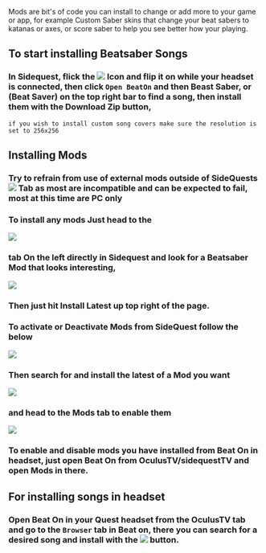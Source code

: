 Mods are bit's of code you can install to change or add more to your game or app, for example Custom Saber skins that change your beat sabers to katanas or axes, or score saber to help you see better how your playing.


To start installing Beatsaber Songs
----
### In Sidequest, flick the ![](https://cdn.discordapp.com/attachments/608376262347587595/608391608572051457/Screenshot_1076.png) Icon and flip it on while your headset is connected, then click `Open BeatOn` and then Beast Saber, or (Beat Saver) on the top right bar to find a song, then install them with the Download Zip button,

`if you wish to install custom song covers make sure the resolution is set to 256x256`


Installing Mods
----
### Try to refrain from use of external mods outside of SideQuests  [![](https://cdn.discordapp.com/attachments/608376262347587595/610263775584714773/Screenshot_1199.png)](https://sidequestvr.com/#/apps/4) Tab as most are incompatible and can be expected to fail, most at this time are PC only

### To install any mods Just head to the

![](https://cdn.discordapp.com/attachments/608376262347587595/608392779755683993/Screenshot_1078.png)

### tab On the left directly in Sidequest and look for a Beatsaber Mod that looks interesting, 
![](https://cdn.discordapp.com/attachments/608376262347587595/609099226160300058/Screenshot_1126.png)

### Then just hit Install Latest up top right of the page.


### To activate or Deactivate Mods from SideQuest follow the below
![](https://cdn.discordapp.com/attachments/608376262347587595/608394170247413763/Screenshot_1079.png)

### Then search for and install the latest of a Mod you want

![](https://cdn.discordapp.com/attachments/608376262347587595/609099705246416911/Screenshot_1127.png)

### and head to the Mods tab to enable them
![](https://cdn.discordapp.com/attachments/608376262347587595/609099688838299678/Screenshot_1128.png)


### To enable and disable mods you have installed from Beat On in headset, just open Beat On from OculusTV/sidequestTV and open Mods in there.

For installing songs in headset
----

### Open Beat On in your Quest headset from the OculusTV tab and go to the `Browser` tab in Beat on, there you can search for a desired song and install with the ![](https://cdn.discordapp.com/attachments/608376262347587595/610275673201967145/Screenshot_1200.png) button.


